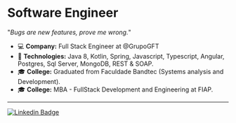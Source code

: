 # **Software Engineer**

"_Bugs are new features, prove me wrong._"




- :computer: **Company:** Full Stack Engineer at @GrupoGFT
- :space_invader: **Technologies:** Java 8, Kotlin, Spring, Javascript, Typescript, Angular, Postgres, Sql Server, MongoDB, REST & SOAP.
- :mortar_board: **College:** Graduated from Faculdade Bandtec (Systems analysis and Development).
- :mortar_board: **College:** MBA - FullStack Development and Engineering at FIAP.

---


[![Linkedin Badge](https://img.shields.io/badge/-LinkedIn-blue?style=flat-square&logo=Linkedin&logoColor=white&link=https://www.linkedin.com/in/gabriel-leme-71325b150/)](https://www.linkedin.com/in/gabriel-leme-71325b150/)

